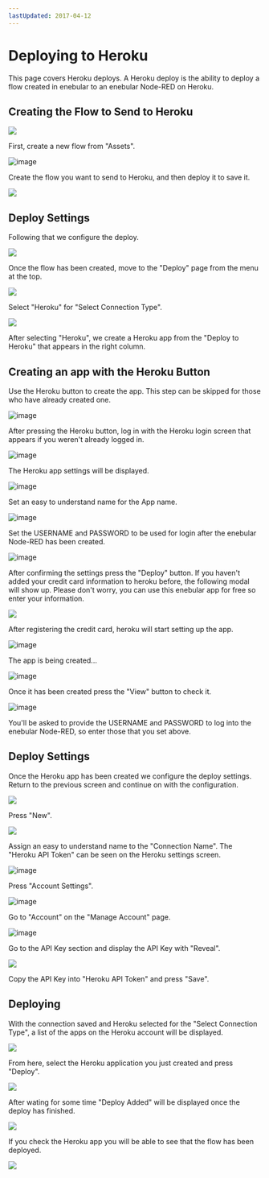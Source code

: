 ```yaml
---
lastUpdated: 2017-04-12
---
```


# Deploying to Heroku

This page covers Heroku deploys. A Heroku deploy is the ability to deploy a flow created in enebular to an enebular Node-RED on Heroku.

## Creating the Flow to Send to Heroku

![](https://i.gyazo.com/194b5c56abc221193690461193e159a0.png)

First, create a new flow from "Assets".

![image](../../../_asset/images/Deploy/DeployFlow/Heroku/deploy-deployflow-heroku_02.png)

Create the flow you want to send to Heroku, and then deploy it to save it.

![](https://i.gyazo.com/bfb9c0e25ad5e4a372a149336bdef8b8.png)

## Deploy Settings

Following that we configure the deploy.

![](https://i.gyazo.com/16c258270a9b0f0d609fce45da7df221.png)

Once the flow has been created, move to the "Deploy" page from the menu at the top.

![](https://i.gyazo.com/b016e602e7e679ade922a9ed1546120d.png)

Select "Heroku" for "Select Connection Type".

![](https://i.gyazo.com/bf6f7c21b8ef82d8747e4bda706d2997.png)

After selecting "Heroku", we create a Heroku app from the "Deploy to Heroku" that appears in the right column.

## Creating an app with the Heroku Button

Use the Heroku button to create the app. This step can be skipped for those who have already created one.

![image](../../../_asset/images/Deploy/DeployFlow/Heroku/deploy-deployflow-heroku_07.png)

After pressing the Heroku button, log in with the Heroku login screen that appears if you weren't already logged in.

![image](../../../_asset/images/Deploy/DeployFlow/Heroku/deploy-deployflow-heroku_08.png)

The Heroku app settings will be displayed.

![image](../../../_asset/images/Deploy/DeployFlow/Heroku/deploy-deployflow-heroku_09.png)

Set an easy to understand name for the App name.

![image](../../../_asset/images/Deploy/DeployFlow/Heroku/deploy-deployflow-heroku_10.png)

Set the USERNAME and PASSWORD to be used for login after the enebular Node-RED has been created.

![image](../../../_asset/images/Deploy/DeployFlow/Heroku/deploy-deployflow-heroku_11.png)

After confirming the settings press the "Deploy" button. If you haven't added your credit card information to heroku before, the following modal will show up. Please don't worry, you can use this enebular app for free so enter your information.

![](https://i.gyazo.com/e9d7bf541eb2029b53f53735054cfe7a.png)

After registering the credit card, heroku will start setting up the app.

![image](../../../_asset/images/Deploy/DeployFlow/Heroku/deploy-deployflow-heroku_12.png)

The app is being created...

![image](../../../_asset/images/Deploy/DeployFlow/Heroku/deploy-deployflow-heroku_13.png)

Once it has been created press the "View" button to check it.

![image](../../../_asset/images/Deploy/DeployFlow/Heroku/deploy-deployflow-heroku_14.png)

You'll be asked to provide the USERNAME and PASSWORD to log into the enebular Node-RED, so enter those that you set above.

## Deploy Settings

Once the Heroku app has been created we configure the deploy settings. Return to the previous screen and continue on with the configuration.

![](https://i.gyazo.com/de104b3c5331776e71db63c1ed4e2562.png)

Press "New".

![](https://i.gyazo.com/2377f74621a7ad3cd79d06691dac0031.png)

Assign an easy to understand name to the "Connection Name". The "Heroku API Token" can be seen on the Heroku settings screen.

![image](../../../_asset/images/Deploy/DeployFlow/Heroku/deploy-deployflow-heroku_17.png)

Press "Account Settings".

![image](../../../_asset/images/Deploy/DeployFlow/Heroku/deploy-deployflow-heroku_18.png)

Go to "Account" on the "Manage Account" page.

![image](../../../_asset/images/Deploy/DeployFlow/Heroku/deploy-deployflow-heroku_19.png)

Go to the API Key section and display the API Key with "Reveal".

![](https://i.gyazo.com/8972e5c2fc9b08ffd88541cff90518fd.png)

Copy the API Key into "Heroku API Token" and press "Save".

## Deploying

With the connection saved and Heroku selected for the "Select Connection Type", a list of the apps on the Heroku account will be displayed.

![](https://i.gyazo.com/08a53d358e13c1115fc091cc6ed33802.png)

From here, select the Heroku application you just created and press "Deploy".

![](https://i.gyazo.com/e12c8bf818aec63ff674ff648916e8ab.png)

After wating for some time "Deploy Added" will be displayed once the deploy has finished.

![](https://i.gyazo.com/133531b98309d31e45957138a7784d1c.png)

If you check the Heroku app you will be able to see that the flow has been deployed.

![](../../../_asset/images/Deploy/DeployFlow/Heroku/deploy-deployflow-heroku_02.png)
